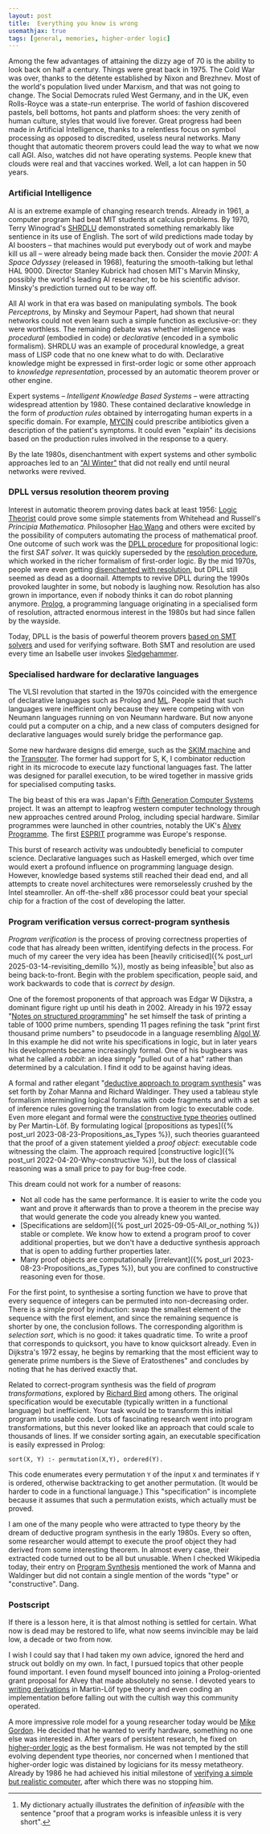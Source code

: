 ```yaml
---
layout: post
title:  Everything you know is wrong
usemathjax: true 
tags: [general, memories, higher-order logic]
---
```

Among the few advantages of attaining the dizzy age of 70
is the ability to look back on half a century.
Things were great back in 1975.
The Cold War was over, thanks to the détente established by Nixon and Brezhnev.
Most of the world's population lived under Marxism, and that was not going to change.
The Social Democrats ruled West Germany, and in the UK,
even Rolls-Royce was a state-run enterprise.
The world of fashion discovered pastels, bell bottoms, hot pants and platform shoes:
the very zenith of human culture, styles that would live forever.
Great progress had been made in Artificial Intelligence,
thanks to a relentless focus on symbol processing 
as opposed to discredited, useless neural networks.
Many thought that automatic theorem provers could 
lead the way to what we now call AGI.
Also, watches did not have operating systems.
People knew that clouds were real and that vaccines worked.
Well, a lot can happen in 50 years.

### Artificial Intelligence

AI is an extreme example of changing research trends.
Already in 1961, a computer program had beat MIT students at calculus problems.
By 1970, Terry Winograd's [SHRDLU](https://mitmuseum.mit.edu/collections/object/2007.020.027) demonstrated something 
remarkably like sentience in its use of English.
The sort of wild predictions made today by AI boosters –
that machines would put everybody out of work and maybe kill us all –
were already being made back then.
Consider the movie *2001: A Space Odyssey* (released in 1968),
featuring the smooth-talking but lethal HAL 9000.
Director Stanley Kubrick had chosen MIT's Marvin Minsky, 
possibly the world's leading AI researcher,
to be his scientific advisor.
Minsky's prediction turned out to be way off.

All AI work in that era was based on manipulating symbols.
The book *Perceptrons*, by Minsky and Seymour Papert,
had shown that neural networks could not even learn
such a simple function as exclusive-or: they were worthless.
The remaining debate was whether intelligence was *procedural*
(embodied in code) or *declarative* (encoded in a symbolic formalism).
SHRDLU was an example of procedural knowledge, 
a great mass of LISP code that no one knew what to do with.
Declarative knowledge might be expressed in first-order logic 
or some other approach to *knowledge representation*, 
processed by an automatic theorem prover or other engine.

Expert systems – *Intelligent Knowledge Based Systems* – were attracting widespread attention by 1980.
These contained declarative knowledge in the form of *production rules* 
obtained by interrogating human experts in a specific domain. 
For example, [MYCIN](https://doi.org/10.1016/S0020-7373(78)80049-2) 
could prescribe antibiotics given a description of the patient's symptoms.
It could even "explain" its decisions 
based on the production rules involved in the response to a query.

By the late 1980s, disenchantment with expert systems and other symbolic approaches led to an ["AI Winter"](https://dl.acm.org/doi/10.1145/3625833)
that did not really end until neural networks were revived.

### DPLL versus resolution theorem proving

Interest in automatic theorem proving dates back at least 1956:
[Logic Theorist](https://www.historyofinformation.com/detail.php?id=742)
could prove some simple statements from Whitehead and Russell's
*Principia Mathematica*.
Philosopher [Hao Wang](https://lawrencecpaulson.github.io/tag/Hao_Wang) and others were excited by the possibility of computers
automating the process of mathematical proof.
One outcome of such work was the 
[DPLL procedure](https://doi.org/10.1145/368273.368557) for propositional logic:
the first *SAT solver*.
It was quickly superseded by the [resolution procedure](https://doi.org/10.1145/321250.321253),
which worked in the richer formalism of first-order logic.
By the mid 1970s, people were even getting 
[disenchanted with resolution](https://dl.acm.org/doi/abs/10.1016/0004-3702(77)90012-1),
but DPLL still seemed as dead as a doornail.
Attempts to revive DPLL during the 1990s provoked laughter in some,
but nobody is laughing now. 
Resolution has also grown in importance, 
even if nobody thinks it can do robot planning anymore.
[Prolog](https://www.usaii.org/ai-insights/what-is-prolog-programming-language-an-overview), 
a programming language originating in a specialised form of resolution,
attracted enormous interest in the 1980s but had since fallen by the wayside.

Today, DPLL is the basis of powerful theorem provers 
[based on SMT solvers](https://doi.org/10.1145/3587692) 
and used for verifying software.
Both SMT and resolution are used every time an Isabelle user invokes
[Sledgehammer](https://www.cl.cam.ac.uk/~lp15/papers/Automation/iwil2010-sledgehammer.pdf).

### Specialised hardware for declarative languages

The VLSI revolution that started in the 1970s coincided with the emergence 
of declarative languages such as Prolog 
and [ML](https://en.wikipedia.org/wiki/ML_(programming_language)).
People said that such languages were inefficient only because
they were competing with von Neumann languages running on von Neumann hardware.
But now anyone could put a computer on a chip, 
and a new class of computers designed for declarative languages 
would surely bridge the performance gap.

Some new hardware designs did emerge, such as
the [SKIM machine](https://dl.acm.org/doi/10.1145/800087.802798)
and the [Transputer](http://people.cs.bris.ac.uk/~dave/transputer.html).
The former had support for S, K, I combinator reduction right in its microcode
to execute lazy functional languages fast. The latter was designed for parallel execution,
to be wired together in massive grids for specialised computing tasks.

The big beast of this era was Japan's 
[Fifth Generation Computer Systems](https://doi.org/10.1016/0167-739X(93)90003-8) project.
It was an attempt to leapfrog western computer technology through new approaches
centred around Prolog, including special hardware.
Similar programmes were launched in other countries, 
notably the UK's [Alvey Programme](https://www.chilton-computing.org.uk/inf/alvey/overview.htm).
The first [ESPRIT](https://cordis.europa.eu/programme/id/FP1-ESPRIT-1) programme 
was Europe's response.

This burst of research activity was undoubtedly beneficial to computer science.
Declarative languages such as Haskell emerged,
which over time would exert a profound influence on programming language design.
However, knowledge based systems still reached their dead end,
and all attempts to create novel architectures 
were remorselessly crushed by the Intel steamroller.
An off-the-shelf x86 processor could beat your special chip 
for a fraction of the cost of developing the latter.

### Program verification versus correct-program synthesis

*Program verification* is the process of proving correctness properties
of code that has already been written, identifying defects in the process.
For much of my career the very idea has been [heavily criticised]({% post_url 2025-03-14-revisiting_demillo %}),
mostly as being infeasible[^1] but also as being back-to-front.
Begin with the problem specification, people said, 
and work backwards to code that is *correct by design*.

[^1]: My dictionary actually illustrates the definition of *infeasible* with the sentence "proof that a program works is infeasible unless it is very short".

One of the foremost proponents of that approach was Edgar W Dijkstra,
a dominant figure right up until his death in 2002.
Already in his 1972 essay "[Notes on structured programming](https://dl.acm.org/doi/10.5555/1243380.1243381)"
he set himself the task of printing a table of 1000 prime numbers,
spending 11 pages refining the task "print first thousand prime numbers"
to pseudocode in a language resembling [Algol W](https://bitsavers.org/pdf/stanford/cs_techReports/STAN-CS-71-230_Algol_W_Reference_Manual_Feb72.pdf).
In this example he did not write his specifications in logic,
but in later years his developments became increasingly formal.
One of his bugbears was what he called a *rabbit*:
an idea simply "pulled out of a hat" rather than determined by a calculation.
I find it odd to be against having ideas.

A formal and rather elegant "[deductive approach to program synthesis](https://doi.org/10.1145/357084.357090)"
was set forth by Zohar Manna and Richard Waldinger.
They used a tableau style formalism intermingling logical formulas
with code fragments and with a set of inference rules governing the translation
from logic to executable code.
Even more elegant and formal were 
the [constructive type theories](http://www.jstor.org/stable/37448) 
outlined by Per Martin-Löf.
By formulating logical [propositions as types]({% post_url 2023-08-23-Propositions_as_Types %}), such theories
guaranteed that the proof of a given statement yielded a *proof object*:
executable code witnessing the claim. The approach required
[constructive logic]({% post_url 2022-04-20-Why-constructive %}),
but the loss of classical reasoning was a small price to pay
for bug-free code.

This dream could not work for a number of reasons:

* Not all code has the same performance. It is easier to write the code you want and prove it afterwards than to prove a theorem in the precise way that would generate the code you already knew you wanted.
* [Specifications are seldom]({% post_url 2025-09-05-All_or_nothing %}) stable or complete. We know how to extend a program proof to cover additional properties, but we don't have a deductive synthesis approach that is open to adding further properties later.
* Many proof objects are computationally [irrelevant]({% post_url 2023-08-23-Propositions_as_Types %}), but you are confined to constructive reasoning even for those. 

For the first point, to synthesise a sorting function
we have to prove that every sequence of integers
can be permuted into non-decreasing order.
There is a simple proof by induction: swap the smallest element of the sequence
with the first element, and since the remaining sequence is
shorter by one, the conclusion follows.
The corresponding algorithm is *selection sort*, 
which is no good: it takes quadratic time.
To write a proof that corresponds to quicksort,
you have to know quicksort already.
Even in Dijkstra's 1972 essay, he begins by remarking that
the most efficient way to generate prime numbers is the Sieve of Eratosthenes"
and concludes by noting that he has derived exactly that.

Related to correct-program synthesis was the field of *program transformations*, 
explored by [Richard Bird](https://en.wikipedia.org/wiki/Richard_Bird_(computer_scientist))
among others.
The original specification
would be executable (typically written in a functional language) but inefficient.
Your task would be to transform this initial program 
into usable code.
Lots of fascinating research went into program transformations,
but this never looked like an approach that could scale
to thousands of lines.
If we consider sorting again, an executable specification is easily expressed in Prolog:

`sort(X, Y) :- permutation(X,Y), ordered(Y).`

This code enumerates every permutation `Y` of the input `X` 
and terminates if `Y` is ordered, otherwise backtracking to get another permutation.
(It would be harder to code in a functional language.) This "specification"
is incomplete because it assumes that such a permutation exists,
which actually must be proved.

I am one of the many people who were attracted to type theory by the dream 
of deductive program synthesis in the early 1980s.
Every so often, some researcher would attempt to execute 
the proof object they had derived from some interesting theorem.
In almost every case, their extracted code turned out to be all but unusable.
When I checked Wikipedia today, their entry on [Program Synthesis](https://en.wikipedia.org/wiki/Program_synthesis)
mentioned the work of Manna and Waldinger but did not contain
a single mention of the words "type" or "constructive". Dang.

### Postscript

If there is a lesson here, it is that almost nothing is settled for certain.
What now is dead may be restored to life, 
what now seems invincible may be laid low,
a decade or two from now.

I wish I could say that I had taken my own advice, ignored the herd
and struck out boldly on my own.
In fact, I pursued topics that other people found important.
I even found myself bounced into joining 
a Prolog-oriented grant proposal for Alvey that made absolutely no sense.
I devoted years to [writing derivations](https://rdcu.be/eHmxZ) 
in Martin-Löf type theory and even coding an implementation 
before falling out with the cultish way this community operated.

A more impressive role model for a young researcher today 
would be [Mike Gordon](/tag/MJC_Gordon).
He decided that he wanted to verify hardware, something no one else was interested in.
After years of persistent research, he fixed on [higher-order logic](https://lawrencecpaulson.github.io/tag/higher-order_logic)
as the best formalism.
He was not tempted by the still evolving dependent type theories,
nor concerned when I mentioned that higher-order logic 
was distained by logicians for its messy metatheory.
Already by 1986 he had achieved his initial milestone
of [verifying a simple but realistic computer](https://doi.org/10.48456/tr-100), 
after which there was no stopping him.
